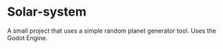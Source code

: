 # Solar-system
A small project that uses a simple random planet generator tool. Uses the Godot Engine.
